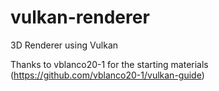 # vulkan-renderer
3D Renderer using Vulkan

Thanks to vblanco20-1 for the starting materials (https://github.com/vblanco20-1/vulkan-guide)
